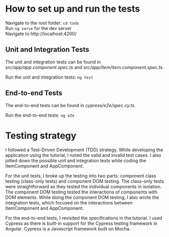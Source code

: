 # How to set up and run the tests

Navigate to the root folder: `cd todo`  
Run `ng serve` for the dev server  
Navigate to http://localhost:4200/

## Unit and Integration Tests

The unit and integration tests can be found in _src/app/app.component.spec.ts_ and _src/app/item/item.component.spec.ts_.

Run the unit and integration tests: `ng test`

## End-to-end Tests

The end-to-end tests can be found in _cypress/e2e/spec.cy.ts_.

Run the end-to-end tests: `ng e2e`

# Testing strategy

I followed a Test-Driven Development (TDD) strategy. While developing the application using the tutorial, I noted the valid and invalid test cases. I also jotted down the possible unit and integration tests while coding the ItemComponent and AppComponent.

For the unit tests, I broke up the testing into two parts: component class testing (class-only tests) and component DOM testing. The class-only tests were straightforward as they tested the individual components in isolation. The component DOM testing tested the interactions of components with DOM elements. While doing the component DOM testing, I also wrote the integration tests, which focused on the interactions between ItemComponent and AppComponent.

For the end-to-end tests, I revisited the specifications in the tutorial. I used Cypress as there is built-in support for the Cypress testing framework in Angular. Cypress is a Javascript framework built on Mocha.
